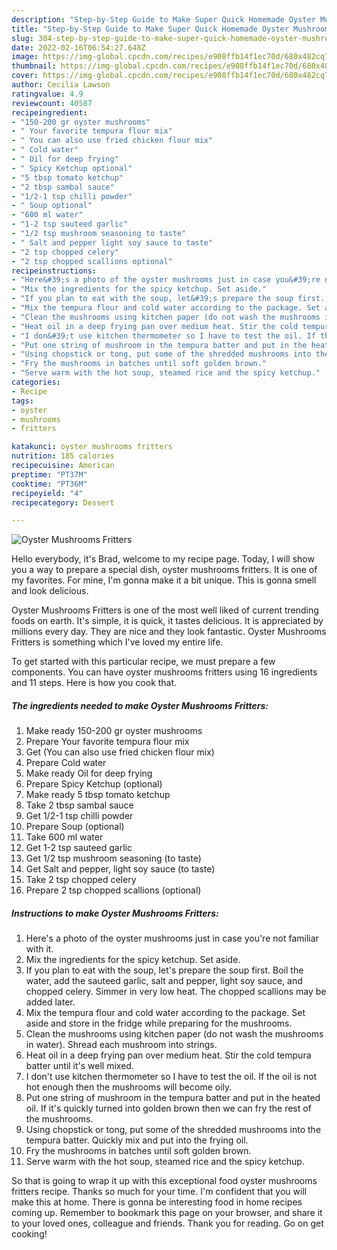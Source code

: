 ```yaml
---
description: "Step-by-Step Guide to Make Super Quick Homemade Oyster Mushrooms Fritters"
title: "Step-by-Step Guide to Make Super Quick Homemade Oyster Mushrooms Fritters"
slug: 304-step-by-step-guide-to-make-super-quick-homemade-oyster-mushrooms-fritters
date: 2022-02-16T06:54:27.648Z
image: https://img-global.cpcdn.com/recipes/e908ffb14f1ec70d/680x482cq70/oyster-mushrooms-fritters-recipe-main-photo.jpg
thumbnail: https://img-global.cpcdn.com/recipes/e908ffb14f1ec70d/680x482cq70/oyster-mushrooms-fritters-recipe-main-photo.jpg
cover: https://img-global.cpcdn.com/recipes/e908ffb14f1ec70d/680x482cq70/oyster-mushrooms-fritters-recipe-main-photo.jpg
author: Cecilia Lawson
ratingvalue: 4.9
reviewcount: 40587
recipeingredient:
- "150-200 gr oyster mushrooms"
- " Your favorite tempura flour mix"
- " You can also use fried chicken flour mix"
- " Cold water"
- " Oil for deep frying"
- " Spicy Ketchup optional"
- "5 tbsp tomato ketchup"
- "2 tbsp sambal sauce"
- "1/2-1 tsp chilli powder"
- " Soup optional"
- "600 ml water"
- "1-2 tsp sauteed garlic"
- "1/2 tsp mushroom seasoning to taste"
- " Salt and pepper light soy sauce to taste"
- "2 tsp chopped celery"
- "2 tsp chopped scallions optional"
recipeinstructions:
- "Here&#39;s a photo of the oyster mushrooms just in case you&#39;re not familiar with it."
- "Mix the ingredients for the spicy ketchup. Set aside."
- "If you plan to eat with the soup, let&#39;s prepare the soup first. Boil the water, add the sauteed garlic, salt and pepper, light soy sauce, and chopped celery. Simmer in very low heat. The chopped scallions may be added later."
- "Mix the tempura flour and cold water according to the package. Set aside and store in the fridge while preparing for the mushrooms."
- "Clean the mushrooms using kitchen paper (do not wash the mushrooms in water). Shread each mushroom into strings."
- "Heat oil in a deep frying pan over medium heat. Stir the cold tempura batter until it&#39;s well mixed."
- "I don&#39;t use kitchen thermometer so I have to test the oil. If the oil is not hot enough then the mushrooms will become oily."
- "Put one string of mushroom in the tempura batter and put in the heated oil. If it&#39;s quickly turned into golden brown then we can fry the rest of the mushrooms."
- "Using chopstick or tong, put some of the shredded mushrooms into the tempura batter. Quickly mix and put into the frying oil."
- "Fry the mushrooms in batches until soft golden brown."
- "Serve warm with the hot soup, steamed rice and the spicy ketchup."
categories:
- Recipe
tags:
- oyster
- mushrooms
- fritters

katakunci: oyster mushrooms fritters 
nutrition: 185 calories
recipecuisine: American
preptime: "PT37M"
cooktime: "PT36M"
recipeyield: "4"
recipecategory: Dessert

---
```



![Oyster Mushrooms Fritters](https://img-global.cpcdn.com/recipes/e908ffb14f1ec70d/680x482cq70/oyster-mushrooms-fritters-recipe-main-photo.jpg)

Hello everybody, it's Brad, welcome to my recipe page. Today, I will show you a way to prepare a special dish, oyster mushrooms fritters. It is one of my favorites. For mine, I'm gonna make it a bit unique. This is gonna smell and look delicious.

Oyster Mushrooms Fritters is one of the most well liked of current trending foods on earth. It's simple, it is quick, it tastes delicious. It is appreciated by millions every day. They are nice and they look fantastic. Oyster Mushrooms Fritters is something which I've loved my entire life.




To get started with this particular recipe, we must prepare a few components. You can have oyster mushrooms fritters using 16 ingredients and 11 steps. Here is how you cook that.

<!--inarticleads1-->

##### The ingredients needed to make Oyster Mushrooms Fritters:

1. Make ready 150-200 gr oyster mushrooms
1. Prepare  Your favorite tempura flour mix
1. Get  (You can also use fried chicken flour mix)
1. Prepare  Cold water
1. Make ready  Oil for deep frying
1. Prepare  Spicy Ketchup (optional)
1. Make ready 5 tbsp tomato ketchup
1. Take 2 tbsp sambal sauce
1. Get 1/2-1 tsp chilli powder
1. Prepare  Soup (optional)
1. Take 600 ml water
1. Get 1-2 tsp sauteed garlic
1. Get 1/2 tsp mushroom seasoning (to taste)
1. Get  Salt and pepper, light soy sauce (to taste)
1. Take 2 tsp chopped celery
1. Prepare 2 tsp chopped scallions (optional)




<!--inarticleads2-->

##### Instructions to make Oyster Mushrooms Fritters:

1. Here&#39;s a photo of the oyster mushrooms just in case you&#39;re not familiar with it.
1. Mix the ingredients for the spicy ketchup. Set aside.
1. If you plan to eat with the soup, let&#39;s prepare the soup first. Boil the water, add the sauteed garlic, salt and pepper, light soy sauce, and chopped celery. Simmer in very low heat. The chopped scallions may be added later.
1. Mix the tempura flour and cold water according to the package. Set aside and store in the fridge while preparing for the mushrooms.
1. Clean the mushrooms using kitchen paper (do not wash the mushrooms in water). Shread each mushroom into strings.
1. Heat oil in a deep frying pan over medium heat. Stir the cold tempura batter until it&#39;s well mixed.
1. I don&#39;t use kitchen thermometer so I have to test the oil. If the oil is not hot enough then the mushrooms will become oily.
1. Put one string of mushroom in the tempura batter and put in the heated oil. If it&#39;s quickly turned into golden brown then we can fry the rest of the mushrooms.
1. Using chopstick or tong, put some of the shredded mushrooms into the tempura batter. Quickly mix and put into the frying oil.
1. Fry the mushrooms in batches until soft golden brown.
1. Serve warm with the hot soup, steamed rice and the spicy ketchup.




So that is going to wrap it up with this exceptional food oyster mushrooms fritters recipe. Thanks so much for your time. I'm confident that you will make this at home. There is gonna be interesting food in home recipes coming up. Remember to bookmark this page on your browser, and share it to your loved ones, colleague and friends. Thank you for reading. Go on get cooking!
